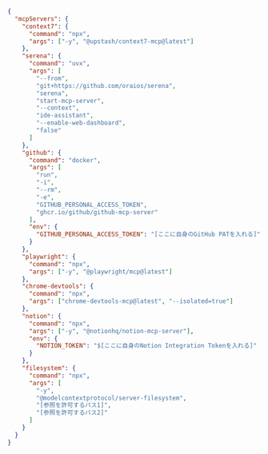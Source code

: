 <!--
macOS/Linux: ~/.cursor/mcp-hub-mcp.json
Windows: %USERPROFILE%\.cursor\mcp-hub-mcp.json
-->
<!--
  注意:
  - filesystemは脆弱性修正版(≥0.6.4)を必須、serenaは企業非推奨／個人は強ハードニング下のみ。
  - このファイルは mcp-hub-mcp が管理する実際のMCPサーバー定義です
  - [参照を許可するパス] などは実際の値に置き換えてください
  - 環境変数は ${env:VARIABLE_NAME} 形式で参照可能です
-->

```json
{
  "mcpServers": {
    "context7": {
      "command": "npx",
      "args": ["-y", "@upstash/context7-mcp@latest"]
    },
    "serena": {
      "command": "uvx",
      "args": [
        "--from",
        "git+https://github.com/oraios/serena",
        "serena",
        "start-mcp-server",
        "--context",
        "ide-assistant",
        "--enable-web-dashboard",
        "false"
      ]
    },
    "github": {
      "command": "docker",
      "args": [
        "run",
        "-i",
        "--rm",
        "-e",
        "GITHUB_PERSONAL_ACCESS_TOKEN",
        "ghcr.io/github/github-mcp-server"
      ],
      "env": {
        "GITHUB_PERSONAL_ACCESS_TOKEN": "[ここに自身のGitHub PATを入れる]"
      }
    },
    "playwright": {
      "command": "npx",
      "args": ["-y", "@playwright/mcp@latest"]
    },
    "chrome-devtools": {
      "command": "npx",
      "args": ["chrome-devtools-mcp@latest", "--isolated=true"]
    },
    "notion": {
      "command": "npx",
      "args": ["-y", "@notionhq/notion-mcp-server"],
      "env": {
        "NOTION_TOKEN": "$[ここに自身のNotion Integration Tokenを入れる]"
      }
    },
    "filesystem": {
      "command": "npx",
      "args": [
        "-y",
        "@modelcontextprotocol/server-filesystem",
        "[参照を許可するパス1]",
        "[参照を許可するパス2]"
      ]
    }
  }
}
```
